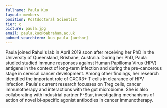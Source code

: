 ```yaml
---
fullname: Paula Kuo
layout: members
position: Postdoctoral Scientist
tier: c
picture: paula.jpg
email: paula.kuo@babraham.ac.uk
pubmed_searchterm: kuo paula [author] 
---
```


Paula joined Rahul's lab in April 2019 soon after receiving her PhD in the University of Queensland, Brisbane, Australia. During her PhD, Paula studied studied immune responses against Human Papilloma Virus (HPV) antigens in the context of long-term infection and during the pre-cancerous stage in cervical cancer development. Among other findings, her research identified the important role of CXCR3+ T cells in clearance of HPV infection. Paula's current research focusses on Treg cells, cancer immunotherapy and interactions with the gut microbiome. She is also collaborating with industrial partner F-Star, investigating mechanisms of action of novel bi-specific agonist antibodies in cancer immunotherapy.   
